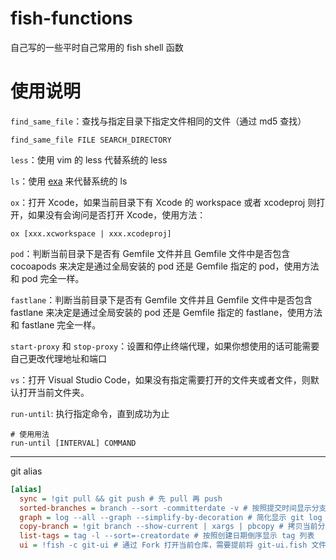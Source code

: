 # fish-functions
自己写的一些平时自己常用的 fish shell 函数

# 使用说明

`find_same_file`：查找与指定目录下指定文件相同的文件（通过 md5 查找）

```fish
find_same_file FILE SEARCH_DIRECTORY
```

`less`：使用 vim 的 less 代替系统的 less

`ls`：使用 [exa](https://github.com/ogham/exa) 来代替系统的 ls

`ox`：打开 Xcode，如果当前目录下有 Xcode 的 workspace 或者 xcodeproj 则打开，如果没有会询问是否打开 Xcode，使用方法：

```fish
ox [xxx.xcworkspace | xxx.xcodeproj]
```

`pod`：判断当前目录下是否有 Gemfile 文件并且 Gemfile 文件中是否包含 cocoapods 来决定是通过全局安装的 pod 还是 Gemfile 指定的 pod，使用方法和 pod 完全一样。

`fastlane`：判断当前目录下是否有 Gemfile 文件并且 Gemfile 文件中是否包含 fastlane 来决定是通过全局安装的 pod 还是 Gemfile 指定的 fastlane，使用方法和 fastlane 完全一样。

`start-proxy` 和 `stop-proxy`：设置和停止终端代理，如果你想使用的话可能需要自己更改代理地址和端口

`vs`：打开 Visual Studio Code，如果没有指定需要打开的文件夹或者文件，则默认打开当前文件夹。

`run-until`: 执行指定命令，直到成功为止

```fish
# 使用用法
run-until [INTERVAL] COMMAND
```

---

git alias
```ini
[alias]
  sync = !git pull && git push # 先 pull 再 push
  sorted-branches = branch --sort -committerdate -v # 按照提交时间显示分支，后面可以加 -a/-r/-l 分别表示所有、远程和本地分支
  graph = log --all --graph --simplify-by-decoration # 简化显示 git log 信息（只显示分支和 tag 及合并关系）
  copy-branch = !git branch --show-current | xargs | pbcopy # 拷贝当前分支名到粘贴板
  list-tags = tag -l --sort=-creatordate # 按照创建日期倒序显示 tag 列表
  ui = !fish -c git-ui # 通过 Fork 打开当前仓库，需要提前将 git-ui.fish 文件放到 ~/.config/fish/functions 文件夹中
```
